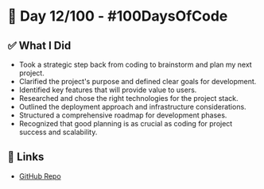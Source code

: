 # 🚀 Day 12/100 - #100DaysOfCode

## ✅ What I Did

- Took a strategic step back from coding to brainstorm and plan my next project.
- Clarified the project's purpose and defined clear goals for development.
- Identified key features that will provide value to users.
- Researched and chose the right technologies for the project stack.
- Outlined the deployment approach and infrastructure considerations.
- Structured a comprehensive roadmap for development phases.
- Recognized that good planning is as crucial as coding for project success and scalability.

## 🔗 Links

- [GitHub Repo](https://github.com/Clairedebs/100DaysOfCode)
